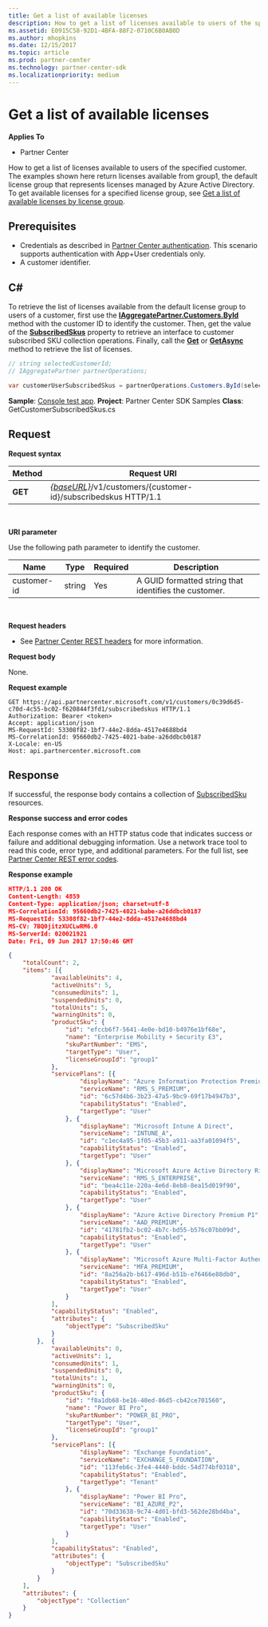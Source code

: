 ```yaml
---
title: Get a list of available licenses
description: How to get a list of licenses available to users of the specified customer.
ms.assetid: E0915C58-92D1-4BFA-88F2-0710C6B0AB0D
ms.author: mhopkins
ms.date: 12/15/2017
ms.topic: article
ms.prod: partner-center
ms.technology: partner-center-sdk
ms.localizationpriority: medium
---
```


# Get a list of available licenses


**Applies To**

-   Partner Center

How to get a list of licenses available to users of the specified customer. The examples shown here return licenses available from group1, the default license group that represents licenses managed by Azure Active Directory. To get available licenses for a specified license group, see [Get a list of available licenses by license group](get-a-list-of-available-licenses-by-license-group.md).

## <span id="Prerequisites"></span><span id="prerequisites"></span><span id="PREREQUISITES"></span>Prerequisites


-   Credentials as described in [Partner Center authentication](partner-center-authentication.md). This scenario supports authentication with App+User credentials only.
-   A customer identifier.

## <span id="C_"></span><span id="c_"></span>C#


To retrieve the list of licenses available from the default license group to users of a customer, first use the [**IAggregatePartner.Customers.ById**](https://docs.microsoft.com/dotnet/api/microsoft.store.partnercenter.customers.icustomercollection.byid) method with the customer ID to identify the customer. Then, get the value of the [**SubscribedSkus**](https://docs.microsoft.com/dotnet/api/microsoft.store.partnercenter.customers.icustomer.subscribedskus) property to retrieve an interface to customer subscribed SKU collection operations. Finally, call the [**Get**](https://docs.microsoft.com/dotnet/api/microsoft.store.partnercenter.subscribedskus.icustomersubscribedskucollection.get) or [**GetAsync**](https://docs.microsoft.com/dotnet/api/microsoft.store.partnercenter.subscribedskus.icustomersubscribedskucollection.getasync) method to retrieve the list of licenses.

``` csharp
// string selectedCustomerId;
// IAggregatePartner partnerOperations;

var customerUserSubscribedSkus = partnerOperations.Customers.ById(selectedCustomerId).SubscribedSkus.Get();
```

**Sample**: [Console test app](console-test-app.md). **Project**: Partner Center SDK Samples **Class**: GetCustomerSubscribedSkus.cs

## <span id="_Request"></span><span id="_request"></span><span id="_REQUEST"></span> Request


**Request syntax**

| Method  | Request URI                                                                                    |
|---------|------------------------------------------------------------------------------------------------|
| **GET** | [*{baseURL}*](partner-center-rest-urls.md)/v1/customers/{customer-id}/subscribedskus HTTP/1.1 |

 

**URI parameter**

Use the following path parameter to identify the customer.

| Name        | Type   | Required | Description                                           |
|-------------|--------|----------|-------------------------------------------------------|
| customer-id | string | Yes      | A GUID formatted string that identifies the customer. |

 

**Request headers**

-   See [Partner Center REST headers](headers.md) for more information.

**Request body**

None.

**Request example**

```http
GET https://api.partnercenter.microsoft.com/v1/customers/0c39d6d5-c70d-4c55-bc02-f620844f3fd1/subscribedskus HTTP/1.1
Authorization: Bearer <token>
Accept: application/json
MS-RequestId: 53308f82-1bf7-44e2-8dda-4517e4688bd4
MS-CorrelationId: 95660db2-7425-4021-babe-a26ddbcb0187
X-Locale: en-US
Host: api.partnercenter.microsoft.com
```

## <span id="_Response"></span><span id="_response"></span><span id="_RESPONSE"></span> Response


If successful, the response body contains a collection of [SubscribedSku](licenses.md#subscribedsku) resources.

**Response success and error codes**

Each response comes with an HTTP status code that indicates success or failure and additional debugging information. Use a network trace tool to read this code, error type, and additional parameters. For the full list, see [Partner Center REST error codes](error-codes.md).

**Response example**

``` json
HTTP/1.1 200 OK
Content-Length: 4859
Content-Type: application/json; charset=utf-8
MS-CorrelationId: 95660db2-7425-4021-babe-a26ddbcb0187
MS-RequestId: 53308f82-1bf7-44e2-8dda-4517e4688bd4
MS-CV: 7BQ0jitzXUCLwRM6.0
MS-ServerId: 020021921
Date: Fri, 09 Jun 2017 17:50:46 GMT

﻿{
    "totalCount": 2,
    "items": [{
            "availableUnits": 4,
            "activeUnits": 5,
            "consumedUnits": 1,
            "suspendedUnits": 0,
            "totalUnits": 5,
            "warningUnits": 0,
            "productSku": {
                "id": "efccb6f7-5641-4e0e-bd10-b4976e1bf68e",
                "name": "Enterprise Mobility + Security E3",
                "skuPartNumber": "EMS",
                "targetType": "User",
                "licenseGroupId": "group1"
            },
            "servicePlans": [{
                    "displayName": "Azure Information Protection Premium P1",
                    "serviceName": "RMS_S_PREMIUM",
                    "id": "6c57d4b6-3b23-47a5-9bc9-69f17b4947b3",
                    "capabilityStatus": "Enabled",
                    "targetType": "User"
                }, {
                    "displayName": "Microsoft Intune A Direct",
                    "serviceName": "INTUNE_A",
                    "id": "c1ec4a95-1f05-45b3-a911-aa3fa01094f5",
                    "capabilityStatus": "Enabled",
                    "targetType": "User"
                }, {
                    "displayName": "Microsoft Azure Active Directory Rights",
                    "serviceName": "RMS_S_ENTERPRISE",
                    "id": "bea4c11e-220a-4e6d-8eb8-8ea15d019f90",
                    "capabilityStatus": "Enabled",
                    "targetType": "User"
                }, {
                    "displayName": "Azure Active Directory Premium P1",
                    "serviceName": "AAD_PREMIUM",
                    "id": "41781fb2-bc02-4b7c-bd55-b576c07bb09d",
                    "capabilityStatus": "Enabled",
                    "targetType": "User"
                }, {
                    "displayName": "Microsoft Azure Multi-Factor Authentication",
                    "serviceName": "MFA_PREMIUM",
                    "id": "8a256a2b-b617-496d-b51b-e76466e88db0",
                    "capabilityStatus": "Enabled",
                    "targetType": "User"
                }
            ],
            "capabilityStatus": "Enabled",
            "attributes": {
                "objectType": "SubscribedSku"
            }
        },  {
            "availableUnits": 0,
            "activeUnits": 1,
            "consumedUnits": 1,
            "suspendedUnits": 0,
            "totalUnits": 1,
            "warningUnits": 0,
            "productSku": {
                "id": "f8a1db68-be16-40ed-86d5-cb42ce701560",
                "name": "Power BI Pro",
                "skuPartNumber": "POWER_BI_PRO",
                "targetType": "User",
                "licenseGroupId": "group1"
            },
            "servicePlans": [{
                    "displayName": "Exchange Foundation",
                    "serviceName": "EXCHANGE_S_FOUNDATION",
                    "id": "113feb6c-3fe4-4440-bddc-54d774bf0318",
                    "capabilityStatus": "Enabled",
                    "targetType": "Tenant"
                }, {
                    "displayName": "Power BI Pro",
                    "serviceName": "BI_AZURE_P2",
                    "id": "70d33638-9c74-4d01-bfd3-562de28bd4ba",
                    "capabilityStatus": "Enabled",
                    "targetType": "User"
                }
            ],
            "capabilityStatus": "Enabled",
            "attributes": {
                "objectType": "SubscribedSku"
            }
        }
    ],
    "attributes": {
        "objectType": "Collection"
    }
}
```

 

 




